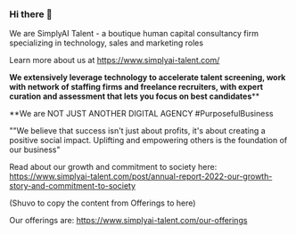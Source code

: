 ### Hi there 👋

We are SimplyAI Talent - a boutique human capital consultancy firm specializing in technology, sales and marketing roles

Learn more about us at https://www.simplyai-talent.com/

**We extensively leverage technology to accelerate talent screening, work with network of staffing firms and freelance recruiters, with expert curation and assessment that lets you focus on best candidates****

<!--
**SimplyAITalent/Simplyaitalent** is a ✨ _special_ ✨ repository because its `README.md` (this file) appears on your GitHub profile.

Here are some ideas to get you started:

- 🔭 I’m currently working on ...
- 🌱 I’m currently learning ...
- 👯 I’m looking to collaborate on ...
- 🤔 I’m looking for help with ...
- 💬 Ask me about ...
- 📫 How to reach me: ...
- 😄 Pronouns: ...
- ⚡ Fun fact: ...
-->

**We are NOT JUST ANOTHER DIGITAL AGENCY #PurposefulBusiness

""We believe that success isn't just about profits, it's about creating a positive social impact. Uplifting and empowering others is the foundation of our business"

Read about our growth and commitment to society here: https://www.simplyai-talent.com/post/annual-report-2022-our-growth-story-and-commitment-to-society

(Shuvo to copy the content from Offerings to here)

Our offerings are: https://www.simplyai-talent.com/our-offerings


